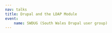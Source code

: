 ```yaml
---
nav: talks
title: Drupal and the LDAP Module
event:
    name: SWDUG (South Wales Drupal user group)
---
```

